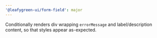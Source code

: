 ```yaml
---
'@leafygreen-ui/form-field': major
---
```


Conditionally renders div wrapping `errorMessage` and label/description content, so that styles appear as-expected.
